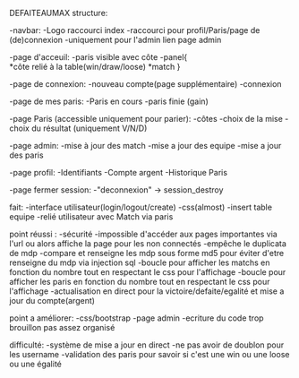 DEFAITEAUMAX structure:

-navbar:
    -Logo raccourci index
    -raccourci pour profil/Paris/page de (de)connexion
    -uniquement pour l'admin lien page admin

-page d'acceuil:
    -paris visible avec côte
    -panel{  
        *côte relié à la table(win/draw/loose)
        *match
    }


-page de connexion:
    -nouveau compte(page supplémentaire)
    -connexion


-page de mes paris:
    -Paris en cours
    -paris finie (gain)

-page Paris (accessible uniquement pour parier):
    -côtes
    -choix de la mise
    -choix du résultat (uniquement V/N/D)

-page admin:
    -mise à jour des match
    -mise a jour des equipe
    -mise a jour des paris

    
-page profil:
    -Identifiants
    -Compte argent
    -Historique Paris


-page fermer session:
    -"deconnexion" -> session_destroy




    
        
fait:
    -interface utilisateur(login/logout/create)
    -css(almost)
    -insert table equipe
    -relié utilisateur avec Match via paris



point réussi : 
    -sécurité
    -impossible d'accéder aux pages importantes via l'url ou alors affiche la page pour les non connectés
    -empêche le duplicata de mdp
    -compare et renseigne les mdp sous forme md5 pour éviter d'etre renseigne du mdp via injection sql
    -boucle pour afficher les matchs en fonction du nombre tout en respectant le css pour l'affichage
    -boucle pour afficher les paris en fonction du nombre tout en respectant le css pour l'affichage
    -actualisation en direct pour la victoire/defaite/egalité et mise a jour du compte(argent)


point a améliorer:
    -css/bootstrap
    -page admin
    -ecriture du code trop brouillon pas assez organisé

difficulté:
    -système de mise a jour en direct
    -ne pas avoir de doublon pour les username
    -validation des paris pour savoir si c'est une win ou une loose ou une égalité